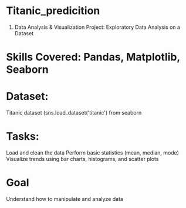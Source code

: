 # Titanic_predicition
1. Data Analysis & Visualization
Project: Exploratory Data Analysis on a Dataset

# Skills Covered: Pandas, Matplotlib, Seaborn
# Dataset: 
Titanic dataset (sns.load_dataset('titanic') from seaborn 
# Tasks:
Load and clean the data
Perform basic statistics (mean, median, mode)
Visualize trends using bar charts, histograms, and scatter plots
# Goal
Understand how to manipulate and analyze data
